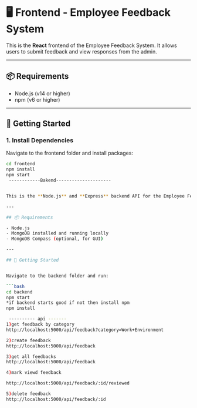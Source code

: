 # 🖥️ Frontend - Employee Feedback System

This is the **React** frontend of the Employee Feedback System. It allows users to submit feedback and view responses from the admin.

---

## 📦 Requirements

- Node.js (v14 or higher)
- npm (v6 or higher)

---

## 🚀 Getting Started

### 1. Install Dependencies

Navigate to the frontend folder and install packages:

```bash
cd frontend
npm install
npm start 
 ------------Bakend---------------------


This is the **Node.js** and **Express** backend API for the Employee Feedback System. It stores user feedback data in a local MongoDB database.

---

## 📦 Requirements

- Node.js
- MongoDB installed and running locally
- MongoDB Compass (optional, for GUI)

---

## 🚀 Getting Started


Navigate to the backend folder and run:

```bash
cd backend
npm start 
*if backend starts good if not then install npm 
npm install

 ---------- api -------
1)get feedback by category
http://localhost:5000/api/feedback?category=Work+Environment

2)create feedback 
http://localhost:5000/api/feedback

3)get all feedbacks
http://localhost:5000/api/feedback

4)mark viewd feedback

http://localhost:5000/api/feedback/:id/reviewed

5)delete feedback
http://localhost:5000/api/feedback/:id

